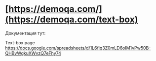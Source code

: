 # [https://demoqa.com/](https://demoqa.com/text-box)
Документация тут:

Text-box page
https://docs.google.com/spreadsheets/d/1L6fiq3Z0mLD6oIM1vPw50B-QHBvWgkuXWvzQ7eFhy74
